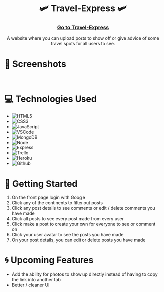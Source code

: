<div id="description" align="center">

# 🛩️ Travel-Express 🛩️

###  [Go to Travel-Express](https://travel-express1.herokuapp.com/)


 A website where you can upload posts to show off or give advice of some travel spots for all users to see.
</div>

# 🌟 Screenshots
<img src="">
<img src="">
<img src="">
<img src="">


# 💻 Technologies Used
- ![HTML5](https://img.shields.io/badge/-HTML5-05122A?style=flat&logo=html5)
- ![CSS3](https://img.shields.io/badge/-CSS-05122A?style=flat&logo=css3)
- ![JavaScript](https://img.shields.io/badge/-JavaScript-05122A?style=flat&logo=javascript)
- ![VSCode](https://img.shields.io/badge/-VS_Code-05122A?style=flat&logo=visualstudio)
- ![MongoDB](https://img.shields.io/badge/-MongoDB-05122A?style=flat&logo=mongodb)
- ![Node](https://img.shields.io/badge/-Node.js-05122A?style=flat&logo=node.js)
- ![Express](https://img.shields.io/badge/-Express-05122A?style=flat&logo=express)
- ![Trello](https://img.shields.io/badge/-Trello-05122A?style=flat&logo=trello)
- ![Heroku](https://img.shields.io/badge/-Heroku-05122A?style=flat&logo=heroku)
- ![Github](https://img.shields.io/badge/-GitHub-05122A?style=flat&logo=github)



# 📝 Getting Started 
1. On the front page login with Google
2. Click any of the continents to filter out posts
3. Click any post details to see comments or edit / delete comments you have made
4. Click all posts to see every post made from every user 
5. Click make a post to create your own for everyone to see or comment on
6. Click your user avatar to see the posts you have made
7. On your post details, you can edit or delete posts you have made

# :cyclone: Upcoming Features
- Add the ability for photos to show up directly instead of having to copy the link into another tab
- Better / cleaner UI 